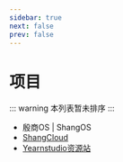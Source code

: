 ```yaml
---
sidebar: true
next: false
prev: false
---
```


# 项目

::: warning 本列表暂未排序
:::

- 殷商OS | ShangOS
- [ShangCloud](https://api.yearnstudio.cn)
- [Yearnstudio资源站](https://alist.yearnstudio.cn)
